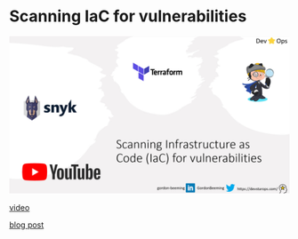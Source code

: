 # Scanning IaC for vulnerabilities

[![](_docs/imgs/thumbnail.jpg)](https://www.youtube.com/watch?v=XtAmm7DD07c)

[video](https://www.youtube.com/watch?v=XtAmm7DD07c)

[blog post](https://devstarops.com/blog/blogs/dev/2022/8/scanning-infrastructure-as-code-iac-for-vulnerabilities)
